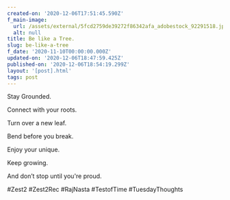 ```yaml
---
created-on: '2020-12-06T17:51:45.590Z'
f_main-image:
  url: /assets/external/5fcd2759de39272f86342afa_adobestock_92291518.jpeg
  alt: null
title: Be like a Tree.
slug: be-like-a-tree
f_date: '2020-11-10T00:00:00.000Z'
updated-on: '2020-12-06T18:47:59.425Z'
published-on: '2020-12-06T18:54:19.299Z'
layout: '[post].html'
tags: post
---
```


Stay Grounded.

Connect with your roots.

Turn over a new leaf.

Bend before you break.

Enjoy your unique. 

Keep growing.

And don’t stop until you're proud.

#Zest2 #Zest2Rec #RajNasta #TestofTime #TuesdayThoughts

